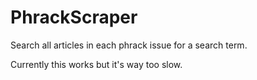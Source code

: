 # PhrackScraper
Search all articles in each phrack issue for a search term.

Currently this works but it's way too slow.
